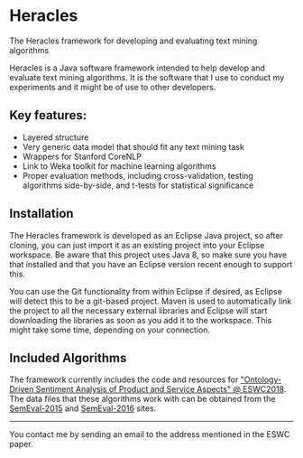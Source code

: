 # Heracles
The Heracles framework for developing and evaluating text mining algorithms

Heracles is a Java software framework intended to help develop and evaluate text mining algorithms. It is the software that I use to conduct my experiments and it might be of use to other developers.

## Key features:
 * Layered structure
 * Very generic data model that should fit any text mining task
 * Wrappers for Stanford CoreNLP
 * Link to Weka toolkit for machine learning algorithms
 * Proper evaluation methods, including cross-validation, testing algorithms side-by-side, and t-tests for statistical significance

## Installation
The Heracles framework is developed as an Eclipse Java project, so after cloning, you can just import it as an existing project into your Eclipse workspace. Be aware that this project uses Java 8, so make sure you have that installed and that you have an Eclipse version recent enough to support this.

You can use the Git functionality from within Eclipse if desired, as Eclipse will detect this to be a git-based project. Maven is used to automatically link the project to all the necessary external libraries and Eclipse will start downloading the libraries as soon as you add it to the workspace. This might take some time, depending on your connection.

## Included Algorithms
The framework currently includes the code and resources for ["Ontology-Driven Sentiment Analysis of Product and Service Aspects" @ ESWC2018](http://www.kimschouten.com/papers/eswc2018.pdf). The data files that these algorithms work with can be obtained from the [SemEval-2015](http://alt.qcri.org/semeval2015/task12/index.php?id=data-and-tools) and [SemEval-2016](http://alt.qcri.org/semeval2016/task5/index.php?id=data-and-tools) sites.
 
---
 
You contact me by sending an email to the address mentioned in the ESWC paper.
